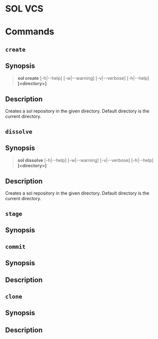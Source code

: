 # SOL VCS

# Commands

## `create`

## Synopsis

> **sol create** [-h|--help] [-w|--warning] [-v|--verbose] [-h|--help] **[\<directory\>]**

## Description
Creates a sol repository in the given directory. Default directory is the current directory.


## `dissolve`

## Synopsis

> **sol dissolve** [-h|--help] [-w|--warning] [-v|--verbose] [-h|--help] **[\<directory\>]**

## Description
Creates a sol repository in the given directory. Default directory is the current directory.


## `stage`

## Synopsis

## `commit`

## Synopsis

## Description


## `clone`

## Synopsis

## Description
